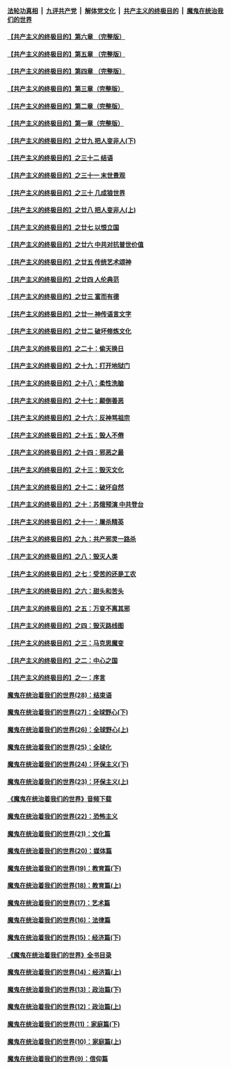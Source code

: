 

####  [法轮功真相](../../../../basic/blob/master/README.md?t=06191331) &nbsp;|&nbsp; [九评共产党](../../../../9ping.md/blob/master/README.md?t=06191331) &nbsp;|&nbsp; [解体党文化](../../../../jtdwh.md/blob/master/README.md?t=06191331)  &nbsp;|&nbsp; [共产主义的终极目的](../../../../gczydzjmd.md/blob/master/README.md?t=06191331) &nbsp;|&nbsp; [魔鬼在统治我们的世界](../../../../mgztzwmdsj.md/blob/master/README.md?t=06191331) 

#### [【共产主义的终极目的】第六章 （完整版）](../pages/nsc422/n11428913.md?t=06191331) 

#### [【共产主义的终极目的】第五章 （完整版）](../pages/nsc422/n11428912.md?t=06191331) 

#### [【共产主义的终极目的】第四章 （完整版）](../pages/nsc422/n11428907.md?t=06191331) 

#### [【共产主义的终极目的】第三章（完整版）](../pages/nsc422/n11428848.md?t=06191331) 

#### [【共产主义的终极目的】第二章（完整版）](../pages/nsc422/n11428831.md?t=06191331) 

#### [【共产主义的终极目的】第一章（完整版）](../pages/nsc422/n11417651.md?t=06191331) 

#### [【共产主义的终极目的】之廿九 把人变非人(下)](../pages/nsc422/n11344140.md?t=06191331) 

#### [【共产主义的终极目的】之三十二 结语](../pages/nsc422/n11360535.md?t=06191331) 

#### [【共产主义的终极目的】之三十一 末世景观](../pages/nsc422/n11351129.md?t=06191331) 

#### [【共产主义的终极目的】之三十 几成狼世界](../pages/nsc422/n11348280.md?t=06191331) 

#### [【共产主义的终极目的】之廿八 把人变非人(上)](../pages/nsc422/n11340492.md?t=06191331) 

#### [【共产主义的终极目的】之廿七 以恨立国](../pages/nsc422/n11336944.md?t=06191331) 

#### [【共产主义的终极目的】之廿六 中共对抗普世价值](../pages/nsc422/n11324785.md?t=06191331) 

#### [【共产主义的终极目的】之廿五 传统艺术颂神](../pages/nsc422/n11296396.md?t=06191331) 

#### [【共产主义的终极目的】之廿四 人伦典范](../pages/nsc422/n11296397.md?t=06191331) 

#### [【共产主义的终极目的】之廿三 富而有德](../pages/nsc422/n11283598.md?t=06191331) 

#### [【共产主义的终极目的】之廿一 神传语言文字](../pages/nsc422/n11263265.md?t=06191331) 

#### [【共产主义的终极目的】之廿二 破坏修炼文化](../pages/nsc422/n11245728.md?t=06191331) 

#### [【共产主义的终极目的】之二十：偷天换日](../pages/nsc422/n11238846.md?t=06191331) 

#### [【共产主义的终极目的】之十九：打开地狱门](../pages/nsc422/n11206376.md?t=06191331) 

#### [【共产主义的终极目的】之十八：柔性洗脑](../pages/nsc422/n11199994.md?t=06191331) 

#### [【共产主义的终极目的】之十七：颠倒善恶](../pages/nsc422/n11179782.md?t=06191331) 

#### [【共产主义的终极目的】之十六：反神骂祖宗](../pages/nsc422/n11166798.md?t=06191331) 

#### [【共产主义的终极目的】之十五：毁人不倦](../pages/nsc422/n11166792.md?t=06191331) 

#### [【共产主义的终极目的】之十四：邪恶之最](../pages/nsc422/n11150249.md?t=06191331) 

#### [【共产主义的终极目的】之十三：毁灭文化](../pages/nsc422/n11135227.md?t=06191331) 

#### [【共产主义的终极目的】之十二：破坏自然](../pages/nsc422/n11135214.md?t=06191331) 

#### [【共产主义的终极目的】之十：苏俄预演 中共登台](../pages/nsc422/n11118424.md?t=06191331) 

#### [【共产主义的终极目的】之十一：屠杀精英](../pages/nsc422/n11118442.md?t=06191331) 

#### [【共产主义的终极目的】之九：共产邪灵一路杀](../pages/nsc422/n11114139.md?t=06191331) 

#### [【共产主义的终极目的】之八：毁灭人类](../pages/nsc422/n11108503.md?t=06191331) 

#### [【共产主义的终极目的】之七：受苦的还是工农](../pages/nsc422/n11101809.md?t=06191331) 

#### [【共产主义的终极目的】之六：甜头和苦头](../pages/nsc422/n11096971.md?t=06191331) 

#### [【共产主义的终极目的】之五：万变不离其邪](../pages/nsc422/n11091285.md?t=06191331) 

#### [【共产主义的终极目的】之四：毁灭路线图](../pages/nsc422/n11086284.md?t=06191331) 

#### [【共产主义的终极目的】之三：马克思魔变](../pages/nsc422/n11061941.md?t=06191331) 

#### [【共产主义的终极目的】之二：中心之国](../pages/nsc422/n11047728.md?t=06191331) 

#### [【共产主义的终极目的】之一：序言](../pages/nsc422/n11086077.md?t=06191331) 

#### [魔鬼在统治着我们的世界(28)：结束语](../pages/nsc422/n10936246.md?t=06191331) 

#### [魔鬼在统治着我们的世界(27)：全球野心(下)](../pages/nsc422/n10928319.md?t=06191331) 

#### [魔鬼在统治着我们的世界(26)：全球野心(上)](../pages/nsc422/n10900318.md?t=06191331) 

#### [魔鬼在统治着我们的世界(25)：全球化](../pages/nsc422/n10788205.md?t=06191331) 

#### [魔鬼在统治着我们的世界(24)：环保主义(下)](../pages/nsc422/n10695307.md?t=06191331) 

#### [魔鬼在统治着我们的世界(23)：环保主义(上)](../pages/nsc422/n10688613.md?t=06191331) 

#### [《魔鬼在统治着我们的世界》音频下载](../pages/nsc422/n10635553.md?t=06191331) 

#### [魔鬼在统治着我们的世界(22)：恐怖主义](../pages/nsc422/n10614727.md?t=06191331) 

#### [魔鬼在统治着我们的世界(21)：文化篇](../pages/nsc422/n10597706.md?t=06191331) 

#### [魔鬼在统治着我们的世界(20)：媒体篇](../pages/nsc422/n10586579.md?t=06191331) 

#### [魔鬼在统治着我们的世界(19)：教育篇(下)](../pages/nsc422/n10564808.md?t=06191331) 

#### [魔鬼在统治着我们的世界(18)：教育篇(上)](../pages/nsc422/n10526970.md?t=06191331) 

#### [魔鬼在统治着我们的世界(17)：艺术篇](../pages/nsc422/n10499093.md?t=06191331) 

#### [魔鬼在统治着我们的世界(16)：法律篇](../pages/nsc422/n10485969.md?t=06191331) 

#### [魔鬼在统治着我们的世界(15)：经济篇(下)](../pages/nsc422/n10469975.md?t=06191331) 

#### [《魔鬼在统治着我们的世界》全书目录](../pages/nsc422/n10464261.md?t=06191331) 

#### [魔鬼在统治着我们的世界(14)：经济篇(上)](../pages/nsc422/n10457370.md?t=06191331) 

#### [魔鬼在统治着我们的世界(13)：政治篇(下)](../pages/nsc422/n10448270.md?t=06191331) 

#### [魔鬼在统治着我们的世界(12)：政治篇(上)](../pages/nsc422/n10444576.md?t=06191331) 

#### [魔鬼在统治着我们的世界(11)：家庭篇(下)](../pages/nsc422/n10440961.md?t=06191331) 

#### [魔鬼在统治着我们的世界(10)：家庭篇(上)](../pages/nsc422/n10435448.md?t=06191331) 

#### [魔鬼在统治着我们的世界(9)：信仰篇](../pages/nsc422/n10432159.md?t=06191331) 

